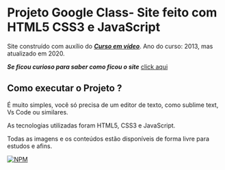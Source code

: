# Projeto Google Class- Site feito com HTML5 CSS3 e JavaScript
 Site construído com auxílio do  [***Curso em vídeo***](https://www.youtube.com/c/CursoemV%C3%ADdeo/featured "Canal do curso em vídeo no YouTube"). Ano do curso: 2013, mas atualizado em 2020.

***Se ficou curioso para saber como ficou o site*** [click aqui](https://mouracfs007.github.io/Projeto-Google-Glass-Site-feito-com-HTML5-CSS3-e-JavaScript/index.html "Link para o Site hospedado no GitHub pages")

## Como executar o Projeto ?

É muito simples, você só precisa de um editor de texto, como sublime text, Vs Code ou similares.

As tecnologias utilizadas foram HTML5, CSS3 e  JavaScript. 

Todas as imagens e os conteúdos estão disponíveis de forma livre para estudos e afins.


[![NPM](https://img.shields.io/npm/l/react)](https://github.com/mouracfs007/Projeto-Google-Glass-Site-feito-com-HTML5-CSS3-e-JavaScript/new/main)
